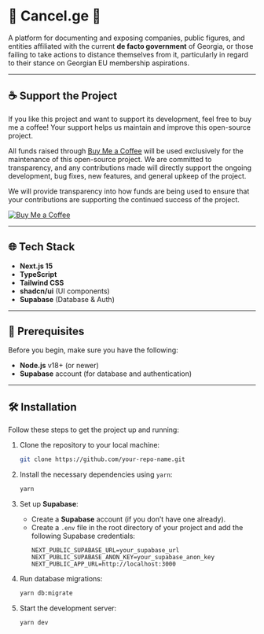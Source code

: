 # 🚫 Cancel.ge 🚫

A platform for documenting and exposing companies, public figures, and entities affiliated with the current **de facto government** of Georgia, or those failing to take actions to distance themselves from it, particularly in regard to their stance on Georgian EU membership aspirations.

---

## ☕ Support the Project

If you like this project and want to support its development, feel free to buy me a coffee! Your support helps us maintain and improve this open-source project.

All funds raised through [Buy Me a Coffee](https://buymeacoffee.com/dsha256) will be used exclusively for the maintenance of this open-source project. We are committed to transparency, and any contributions made will directly support the ongoing development, bug fixes, new features, and general upkeep of the project.

We will provide transparency into how funds are being used to ensure that your contributions are supporting the continued success of the project.

[![Buy Me a Coffee](https://img.buymeacoffee.com/button-api/?text=Buy%20Me%20A%20Coffee&emoji=&slug=dsha256&button_colour=FF813F&font_colour=ffffff&font_family=Cookie&outline_colour=000000&coffee_colour=FFDD00)](https://buymeacoffee.com/dsha256)

----

## 🌐 Tech Stack

- **Next.js 15**
- **TypeScript**
- **Tailwind CSS**
- **shadcn/ui** (UI components)
- **Supabase** (Database & Auth)

---

## 🔧 Prerequisites

Before you begin, make sure you have the following:

- **Node.js** v18+ (or newer)
- **Supabase** account (for database and authentication)

---

## 🛠 Installation

Follow these steps to get the project up and running:

1. Clone the repository to your local machine:
    ```bash
    git clone https://github.com/your-repo-name.git
    ```

2. Install the necessary dependencies using `yarn`:
    ```bash
    yarn
    ```

3. Set up **Supabase**:
   - Create a **Supabase** account (if you don’t have one already).
   - Create a `.env` file in the root directory of your project and add the following Supabase credentials:
     ```env
     NEXT_PUBLIC_SUPABASE_URL=your_supabase_url
     NEXT_PUBLIC_SUPABASE_ANON_KEY=your_supabase_anon_key
     NEXT_PUBLIC_APP_URL=http://localhost:3000
     ```

4. Run database migrations:
    ```bash
    yarn db:migrate
    ```

5. Start the development server:
    ```bash
    yarn dev
    ```
